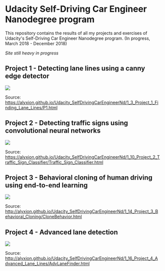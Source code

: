 # Udacity Self-Driving Car Engineer Nanodegree program
This repository contains the results of all my projects and exercises of Udacity's Self-Driving Car Engineer Nanodegree program. (In progress, March 2018 - December 2018)

*Site still heavy in progress*

## Project 1 - Detecting lane lines using a canny edge detector
![](http://alyxion.github.io/Udacity_SelfDrivingCarEngineerNd/1_3_Project_1_Finding_Lane_Lines/test_image_out/combined.png)
  
  Source: <a href="https://alyxion.github.io/Udacity_SelfDrivingCarEngineerNd/1_3_Project_1_Finding_Lane_Lines/P1.html">https://alyxion.github.io/Udacity_SelfDrivingCarEngineerNd/1_3_Project_1_Finding_Lane_Lines/P1.html</a>
  
## Project 2 - Detecting traffic signs using convolutional neural networks
![](https://alyxion.github.io/Udacity_SelfDrivingCarEngineerNd/1_10_Project_2_Traffic_Sign_Classifier/images/own_images_predictions.png)
  
  Source: <a href="https://alyxion.github.io/Udacity_SelfDrivingCarEngineerNd/1_10_Project_2_Traffic_Sign_Classifier/Traffic_Sign_Classifier.html">https://alyxion.github.io/Udacity_SelfDrivingCarEngineerNd/1_10_Project_2_Traffic_Sign_Classifier/Traffic_Sign_Classifier.html</a>

## Project 3 - Behavioral cloning of human driving using end-to-end learning

![](http://alyxion.github.io/Udacity_SelfDrivingCarEngineerNd/1_14_Project_3_Behavioral_Cloning/images/BehavioralCloning.png)
  
  Source: <a href="http://alyxion.github.io/Udacity_SelfDrivingCarEngineerNd/1_14_Project_3_Behavioral_Cloning/CloneBehavior.html">http://alyxion.github.io/Udacity_SelfDrivingCarEngineerNd/1_14_Project_3_Behavioral_Cloning/CloneBehavior.html</a>

## Project 4 - Advanced lane detection

![](http://alyxion.github.io/Udacity_SelfDrivingCarEngineerNd/1_16_Project_4_Advanced_Lane_Lines/images/Combined.png)
  
  Source: <a href="http://alyxion.github.io/Udacity_SelfDrivingCarEngineerNd/1_16_Project_4_Advanced_Lane_Lines/AdvLaneFinder.html">http://alyxion.github.io/Udacity_SelfDrivingCarEngineerNd/1_16_Project_4_Advanced_Lane_Lines/AdvLaneFinder.html</a>
